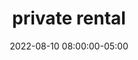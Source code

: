---
date: 2022-08-10 08:00:00-05:00
dates: 8:00 am on Aug 10 2022
draft: false
durationMinutes: 600
title: private rental
---
